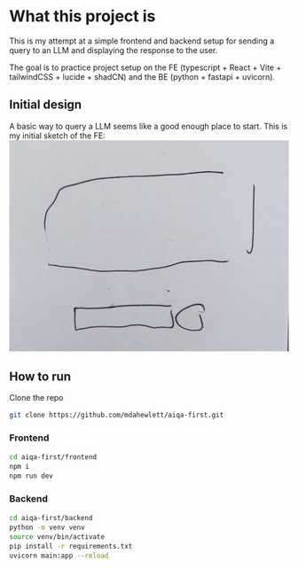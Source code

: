 # What this project is  

This is my attempt at a simple frontend and backend setup for sending a query to an LLM and displaying the response to the user.

The goal is to practice project setup on the FE (typescript + React + Vite + tailwindCSS + lucide + shadCN) and the BE (python + fastapi + uvicorn).

## Initial design

A basic way to query a LLM seems like a good enough place to start. This is my initial sketch of the FE: ![Design sketch](./frontend/public/design.jpg)

## How to run

Clone the repo

``` bash
git clone https://github.com/mdahewlett/aiqa-first.git
```

### Frontend

``` bash
cd aiqa-first/frontend
npm i
npm run dev
```

### Backend

``` bash
cd aiqa-first/backend
python -m venv venv
source venv/bin/activate
pip install -r requirements.txt
uvicorn main:app --reload
```
